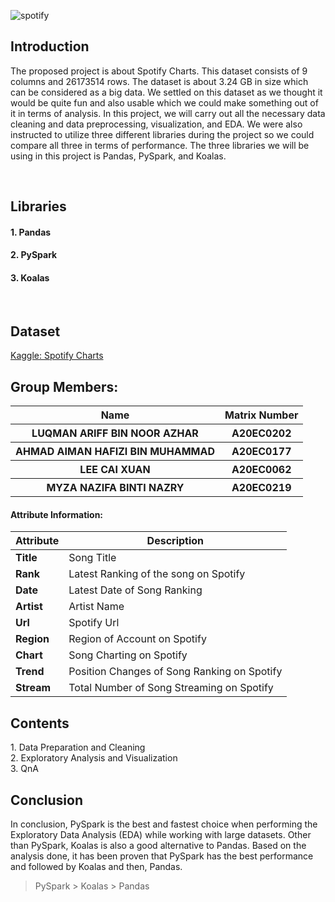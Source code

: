 ![spotify](https://martech.org/wp-content/uploads/2017/09/spotify-logo-1920x1080.jpg)

## Introduction
The proposed project is about Spotify Charts. This dataset consists of 9 columns and 26173514 rows. The dataset is about 3.24 GB in size which can be considered as a big data. We settled on this dataset as we thought it would be quite fun and also usable which we could make something out of it in terms of analysis. In this project, we will carry out all the necessary data cleaning and data preprocessing, visualization, and EDA. We were also instructed to utilize three different libraries during the project so we could compare all three in terms of performance. The three libraries we will be using in this project is Pandas, PySpark, and Koalas. 

<br>
<h2> Libraries</h2>
<h4>1. Pandas</h4>
<h4>2. PySpark</h4>
<h4>3. Koalas</h4>
<br>

<h2> Dataset</h2>
<a href="https://www.kaggle.com/datasets/dhruvildave/spotify-charts?select=charts.csv">Kaggle: Spotify Charts</a><br>

## Group Members: 
<table align = "center">
  <tr>
    <th>Name</th>
    <th>Matrix Number</th>
  </tr>
  <tr>
    <th>LUQMAN ARIFF BIN NOOR AZHAR</th>
    <th>A20EC0202</th>
  </tr>
  <tr>
    <th>AHMAD AIMAN HAFIZI BIN MUHAMMAD</th>
    <th>A20EC0177</th>
  </tr>
    <tr>
    <th>LEE CAI XUAN</th>
    <th>A20EC0062</th>
  </tr>
    <tr>
    <th>MYZA NAZIFA BINTI NAZRY</th>
    <th>A20EC0219</th>
  </tr>
</table>

#### Attribute Information:
| Attribute | Description |
| --- | --- |
| **Title** |   Song Title  |
|**Rank** |   Latest Ranking of the song on Spotify |
| **Date** | Latest Date of Song Ranking |
| **Artist** | Artist Name |
| **Url** | Spotify Url  |
| **Region** |  Region of Account on Spotify   |
| **Chart** | Song Charting on Spotify  |
| **Trend** | Position Changes of Song Ranking on Spotify  |
| **Stream** | Total Number of Song Streaming on Spotify  |

<h2> Contents</h2>
1. Data Preparation and Cleaning <br>
2. Exploratory Analysis and Visualization<br>
3. QnA<br>

<h2> Conclusion</h2>
In conclusion, PySpark is the best and fastest choice when performing the Exploratory Data Analysis (EDA) while working with large datasets. Other than PySpark, Koalas is also a good alternative to Pandas. Based on the analysis done, it has been proven that PySpark has the best performance and followed by Koalas and then, Pandas.

> PySpark > Koalas > Pandas

